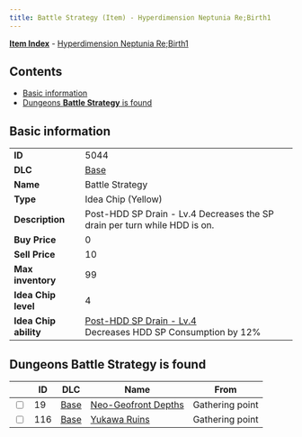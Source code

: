 ```yaml
---
title: Battle Strategy (Item) - Hyperdimension Neptunia Re;Birth1
---
```


[**Item Index**](/neptunia/rb1/item/index.html) - [Hyperdimension Neptunia Re;Birth1](/neptunia/rb1)

## Contents

- [Basic information](#basic-information)
- [Dungeons **Battle Strategy** is found](#dungeons-battle-strategy-is-found)
## Basic information

|   |   |
| -- | -- |
| **ID** | 5044 |
| **DLC** | [Base](/neptunia/rb1/dlc/1-base.html) |
| **Name** | Battle Strategy |
| **Type** | Idea Chip (Yellow) |
| **Description** | Post-HDD SP Drain - Lv.4 Decreases the SP drain per turn while HDD is on. |
| **Buy Price** | 0 |
| **Sell Price** | 10 |
| **Max inventory** | 99 |
| **Idea Chip level** | 4 |
| **Idea Chip ability** | [Post-HDD SP Drain - Lv.4](/neptunia/rb1/avatar/1-9543-post-hdd-sp-drain-lv-4.html)<br />Decreases HDD SP Consumption by 12% |


## Dungeons **Battle Strategy** is found

|    | ID | DLC | Name | From |
| -- | -- | --- | ---- | ---- |
| <input type="checkbox" id="rb1-dungeon-1-19" class="trackbox" /> | 19 | [Base](/neptunia/rb1/dlc/1-base.html) | [Neo-Geofront Depths](/neptunia/rb1/dungeon/1-19-neo-geofront-depths.html) | Gathering point |
| <input type="checkbox" id="rb1-dungeon-1-116" class="trackbox" /> | 116 | [Base](/neptunia/rb1/dlc/1-base.html) | [Yukawa Ruins](/neptunia/rb1/dungeon/1-116-yukawa-ruins.html) | Gathering point |
